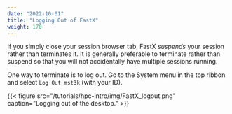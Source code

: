 ```yaml
---
date: "2022-10-01"
title: "Logging Out of FastX"
weight: 170
---
```


If you simply close your session browser tab, FastX _suspends_ your session rather than terminates it.  It is generally preferable to terminate rather than suspend so that you will not accidentally have multiple sessions running.

One way to terminate is to log out.  Go to the System menu in the top ribbon and select `Log Out mst3k` (with your ID).

{{< figure src="/tutorials/hpc-intro/img/FastX_logout.png" caption="Logging out of the desktop." >}}

